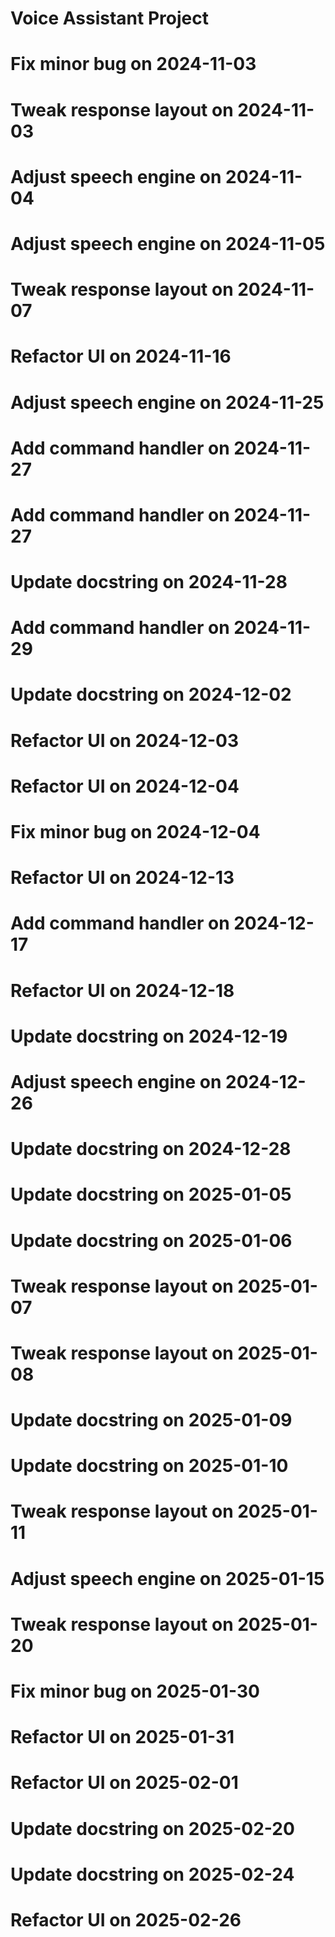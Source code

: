 # Voice Assistant Project
# Fix minor bug on 2024-11-03
# Tweak response layout on 2024-11-03
# Adjust speech engine on 2024-11-04
# Adjust speech engine on 2024-11-05
# Tweak response layout on 2024-11-07
# Refactor UI on 2024-11-16
# Adjust speech engine on 2024-11-25
# Add command handler on 2024-11-27
# Add command handler on 2024-11-27
# Update docstring on 2024-11-28
# Add command handler on 2024-11-29
# Update docstring on 2024-12-02
# Refactor UI on 2024-12-03
# Refactor UI on 2024-12-04
# Fix minor bug on 2024-12-04
# Refactor UI on 2024-12-13
# Add command handler on 2024-12-17
# Refactor UI on 2024-12-18
# Update docstring on 2024-12-19
# Adjust speech engine on 2024-12-26
# Update docstring on 2024-12-28
# Update docstring on 2025-01-05
# Update docstring on 2025-01-06
# Tweak response layout on 2025-01-07
# Tweak response layout on 2025-01-08
# Update docstring on 2025-01-09
# Update docstring on 2025-01-10
# Tweak response layout on 2025-01-11
# Adjust speech engine on 2025-01-15
# Tweak response layout on 2025-01-20
# Fix minor bug on 2025-01-30
# Refactor UI on 2025-01-31
# Refactor UI on 2025-02-01
# Update docstring on 2025-02-20
# Update docstring on 2025-02-24
# Refactor UI on 2025-02-26
